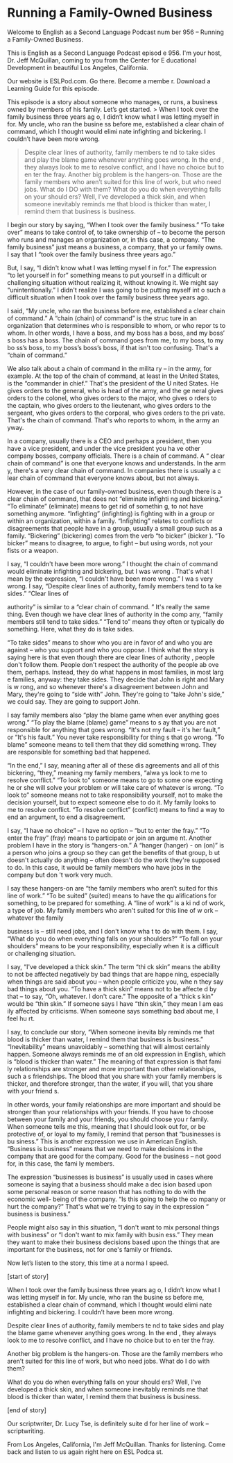 # Running a Family-Owned Business

Welcome to English as a Second Language Podcast num ber 956 – Running a Family-Owned Business.

This is English as a Second Language Podcast episod e 956. I'm your host, Dr. Jeff McQuillan, coming to you from the Center for E ducational Development in beautiful Los Angeles, California.

Our website is ESLPod.com. Go there. Become a membe r. Download a Learning Guide for this episode.

This episode is a story about someone who manages, or runs, a business owned by members of his family. Let’s get started.  > When I took over the family business three years ag o, I didn’t know what I was letting myself in for. My uncle, who ran the busine ss before me, established a clear chain of command, which I thought would elimi nate infighting and bickering. I couldn’t have been more wrong.
> Despite clear lines of authority, family members te nd to take sides and play the blame game whenever anything goes wrong. In the end , they always look to me to resolve conflict, and I have no choice but to en ter the fray.
> Another big problem is the hangers-on. Those are the family members who aren’t suited for this line of work, but who need jobs. What do I DO with them?
> What do you do when everything falls on your should ers? Well, I’ve developed a thick skin, and when someone inevitably reminds me that blood is thicker than water, I remind them that business is business.

I begin our story by saying, “When I took over the family business.” “To take over” means to take control of, to take ownership of – to become the person who runs and manages an organization or, in this case, a company. “The family business” just means a business, a company, that yo ur family owns. I say that I “took over the family business three years ago.”

But, I say, “I didn't know what I was letting mysel f in for.” The expression “to let yourself in for” something means to put yourself in  a difficult or challenging situation without realizing it, without knowing it.  We might say “unintentionally.” I didn't realize I was going to be putting myself int o such a difficult situation when I took over the family business three years ago.

I said, “My uncle, who ran the business before me, established a clear chain of command.” A “chain (chain) of command” is the struc ture in an organization that determines who is responsible to whom, or who repor ts to whom. In other words, I have a boss, and my boss has a boss, and my boss’ s boss has a boss. The chain of command goes from me, to my boss, to my bo ss’s boss, to my boss’s boss’s boss, if that isn't too confusing. That's a “chain of command.”

We also talk about a chain of command in the milita ry – in the army, for example. At the top of the chain of command, at least in the  United States, is the “commander in chief.” That's the president of the U nited States. He gives orders to the general, who is head of the army, and the ge neral gives orders to the colonel, who gives orders to the major, who gives o rders to the captain, who gives orders to the lieutenant, who gives orders to  the sergeant, who gives orders to the corporal, who gives orders to the pri vate. That's the chain of command. That's who reports to whom, in the army an yway.

In a company, usually there is a CEO and perhaps a president, then you have a vice president, and under the vice president you ha ve other company bosses, company officials. There is a chain of command. A “ clear chain of command” is one that everyone knows and understands. In the arm y, there's a very clear chain of command. In companies there is usually a c lear chain of command that everyone knows about, but not always.

However, in the case of our family-owned business, even though there is a clear chain of command, that does not “eliminate infighti ng and bickering.” “To eliminate” (eliminate) means to get rid of somethin g, to not have something anymore. “Infighting” (infighting) is fighting with in a group or within an organization, within a family. “Infighting” relates  to conflicts or disagreements that people have in a group, usually a small group such as a family. “Bickering” (bickering) comes from the verb “to bicker” (bicker ). “To bicker” means to disagree, to argue, to fight – but using words, not  your fists or a weapon.

I say, “I couldn't have been more wrong.” I thought  the chain of command would eliminate infighting and bickering, but I was wrong . That's what I mean by the expression, “I couldn't have been more wrong.” I wa s very wrong. I say, “Despite clear lines of authority, family members tend to ta ke sides.” “Clear lines of

authority” is similar to a “clear chain of command. ” It's really the same thing. Even though we have clear lines of authority in the comp any, “family members still tend to take sides.” “Tend to” means they often or typically do something. Here, what they do is take sides.

“To take sides” means to show who you are in favor of and who you are against – who you support and who you oppose. I think what the story is saying here is that even though there are clear lines of authority , people don't follow them. People don't respect the authority of the people ab ove them, perhaps. Instead, they do what happens in most families, in most larg e families, anyway: they take sides. They decide that John is right and Mary is w rong, and so whenever there's a disagreement between John and Mary, they're going  to “side with” John. They're going to “take John's side,” we could say. They are going to support John.

I say family members also “play the blame game when ever anything goes wrong.” “To play the blame (blame) game” means to s ay that you are not responsible for anything that goes wrong. “It's not  my fault – it's her fault,” or “It's his fault.” You never take responsibility for thing s that go wrong. “To blame” someone means to tell them that they did something wrong. They are responsible for something bad that happened.

“In the end,” I say, meaning after all of these dis agreements and all of this bickering, “they,” meaning my family members, “alwa ys look to me to resolve conflict.” “To look to” someone means to go to some one expecting he or she will solve your problem or will take care of whatever is  wrong. “To look to” someone means not to take responsibility yourself, not to make the decision yourself, but to expect someone else to do it. My family looks to  me to resolve conflict. “To resolve conflict” (conflict) means to find a way to  end an argument, to end a disagreement.

I say, “I have no choice” – I have no option – “but  to enter the fray.” “To enter the fray” (fray) means to participate or join an argume nt. Another problem I have in the story is “hangers-on.” A “hanger (hanger) - on (on)” is a person who joins a group so they can get the benefits of that group, b ut doesn't actually do anything – often doesn't do the work they're supposed to do.  In this case, it would be family members who have jobs in the company but don 't work very much.

I say these hangers-on are “the family members who aren’t suited for this line of work.” “To be suited” (suited) means to have the qu alifications for something, to be prepared for something. A “line of work” is a ki nd of work, a type of job. My family members who aren't suited for this line of w ork – whatever the family

business is – still need jobs, and I don't know wha t to do with them. I say, “What do you do when everything falls on your shoulders?”  “To fall on your shoulders” means to be your responsibility, especially when it  is a difficult or challenging situation.

I say, “I've developed a thick skin.” The term “thi ck skin” means the ability to not be affected negatively by bad things that are happe ning, especially when things are said about you – when people criticize you, whe n they say bad things about you. “To have a thick skin” means not to be affecte d by that – to say, “Oh, whatever. I don't care.” The opposite of a “thick s kin” would be “thin skin.” If someone says I have “thin skin,” they mean I am eas ily affected by criticisms. When someone says something bad about me, I feel hu rt.

I say, to conclude our story, “When someone inevita bly reminds me that blood is thicker than water, I remind them that business is business.” “Inevitability” means unavoidably – something that will almost certainly happen. Someone always reminds me of an old expression in English, which is “blood is thicker than water.” The meaning of that expression is that fami ly relationships are stronger and more important than other relationships, such a s friendships. The blood that you share with your family members is thicker, and therefore stronger, than the water, if you will, that you share with your friend s.

In other words, your family relationships are more important and should be stronger than your relationships with your friends.  If you have to choose between your family and your friends, you should choose you r family. When someone tells me this, meaning that I should look out for, or be protective of, or loyal to my family, I remind that person that “businesses is bu siness.” This is another expression we use in American English. “Business is  business” means that we need to make decisions in the company that are good  for the company. Good for the business – not good for, in this case, the fami ly members.

The expression “businesses is business” is usually used in cases where someone is saying that a business should make a dec ision based upon some personal reason or some reason that has nothing to do with the economic well- being of the company. “Is this going to help the co mpany or hurt the company?” That's what we're trying to say in the expression “ business is business.”

People might also say in this situation, “I don't want to mix personal things with business” or “I don't want to mix family with busin ess.” They mean they want to make their business decisions based upon the things  that are important for the business, not for one's family or friends.

Now let’s listen to the story, this time at a norma l speed.

[start of story]

When I took over the family business three years ag o, I didn’t know what I was letting myself in for. My uncle, who ran the busine ss before me, established a clear chain of command, which I thought would elimi nate infighting and bickering. I couldn’t have been more wrong.

Despite clear lines of authority, family members te nd to take sides and play the blame game whenever anything goes wrong. In the end , they always look to me to resolve conflict, and I have no choice but to en ter the fray.

Another big problem is the hangers-on. Those are the family members who aren’t suited for this line of work, but who need jobs. What do I do with them?

What do you do when everything falls on your should ers? Well, I’ve developed a thick skin, and when someone inevitably reminds me that blood is thicker than water, I remind them that business is business.

[end of story]

Our scriptwriter, Dr. Lucy Tse, is definitely suite d for her line of work – scriptwriting.

From Los Angeles, California, I'm Jeff McQuillan. Thanks for listening. Come back and listen to us again right here on ESL Podca st.

